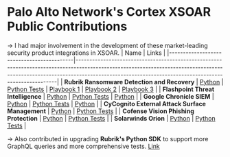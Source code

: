 # Palo Alto Network's Cortex XSOAR Public Contributions
-> I had major involvement in the development of these market-leading security product integrations in XSOAR.
| Name                                      | Links                                                                                                                                                                                                                             |
|-------------------------------------------|-----------------------------------------------------------------------------------------------------------------------------------------------------------------------------------------------------------------------------------|
| **Rubrik Ransomware Detection and Recovery** | [Python](https://github.com/demisto/content/commit/aa5097a1135b6b6bd1aab12c7431969b9ccf5e18#diff-07da81c291af56eb2c1a4979cd048c53af585d80fa501b9663996dd30f17d1bc) \| [Python Tests](https://github.com/demisto/content/commit/aa5097a1135b6b6bd1aab12c7431969b9ccf5e18#diff-4b42d211d41604506eced5d4db028eb69cb662d7d1cfd9afb6f4fe5066bcf420) \| [Playbook 1](https://github.com/demisto/content/commit/aa5097a1135b6b6bd1aab12c7431969b9ccf5e18#diff-da4f127289b7a8d249fb77c8d2906f5209f16cd87393879e6716c70e1032ecda) \| [Playbook 2](https://github.com/demisto/content/commit/aa5097a1135b6b6bd1aab12c7431969b9ccf5e18#diff-6633f8937b4321f26151e599426b939722e561b15dc14fd90571b8430dc234d0) \| [Playbook 3](https://github.com/demisto/content/commit/aa5097a1135b6b6bd1aab12c7431969b9ccf5e18#diff-da4f127289b7a8d249fb77c8d2906f5209f16cd87393879e6716c70e1032ecda) |
| **Flashpoint Threat Intelligence**          | [Python](https://github.com/demisto/content/commit/a3f8f071020fd8b42523c6f7bf31c66f8769fc61#diff-c794b6032e60d0211c1e7f8b4e7bfa70eb8c985b3eb471b1ff6c5fbae9f76296) \| [Python Tests](https://github.com/demisto/content/commit/a3f8f071020fd8b42523c6f7bf31c66f8769fc61#diff-1a2141e3f493487239bad12e9424c429a8217fc614817a795c49e93cfa0062e6) \| [Python](https://github.com/demisto/content/commit/3a1b5741812ecce176eb6023e04f18f814a995ca#diff-c794b6032e60d0211c1e7f8b4e7bfa70eb8c985b3eb471b1ff6c5fbae9f76296)                    |
| **Google Chronicle SIEM**                  | [Python](https://github.com/demisto/content/pull/18899/commits/e5af8a68bb286ee273a264e53bbd8b1def301699#diff-e8b162d5a86bd12793ab9857a297fee64340857f6f9c7b3ac48d1582dd9ba4f9) \| [Python Tests](https://github.com/demisto/content/pull/18899/commits/e5af8a68bb286ee273a264e53bbd8b1def301699#diff-8dbe380955b8f572015babd15f2b428ccb0380f24e9f9a10af22ffe3b0dfa4df) \| [Python](https://github.com/demisto/content/commit/0132792f6780b3a75ee2b094d75b13934a68ded6#diff-e8b162d5a86bd12793ab9857a297fee64340857f6f9c7b3ac48d1582dd9ba4f9)                     |
| **CyCognito External Attack Surface Management** | [Python](https://github.com/demisto/content/commit/651c8e4a618e04fa7efa0c36848d9190cd59fa95#diff-8b6498a92f202995648544f487c39ff4d5cb40808beb8acf8f009521b74be4f4) \| [Python Tests](https://github.com/demisto/content/commit/651c8e4a618e04fa7efa0c36848d9190cd59fa95#diff-58dcf8d523d611d9d572463c050a6c96c624c4245d3ff720b7f16cb594237d40)                               |
| **Cofense Vision Phishing Protection**    | [Python](https://github.com/demisto/content/commit/9213d8a70c0b0aad89058d78b3127fac8ca2feb9#diff-4662391038595b7b79689bdc4d2af75f9481c9bb8297b3d121d31f7acbba8a07) \| [Python Tests](https://github.com/demisto/content/commit/9213d8a70c0b0aad89058d78b3127fac8ca2feb9#diff-ec292ae0ca4d657cd5798be9182d6e46301b5ae481926155ffae8e96a5ed4542)                               |
| **Solarwinds Orion**                       | [Python](https://github.com/demisto/content/commit/3ebbead31d86f3859c4ee9281152403e8c242bd5#diff-170838c9b3e7a4bb6094ba6fdf1da6aa7b25df2c975fc274523df3ac31151bab) \| [Python Tests](https://github.com/demisto/content/commit/3ebbead31d86f3859c4ee9281152403e8c242bd5#diff-8bce8e700ee85560d9f66a6ff37daa66bade9e81e31734ebab859833b99e0eef)                          |

-> Also contributed in upgrading **Rubrik's Python SDK** to support more GraphQL queries and more comprehensive tests. [Link](https://github.com/rubrikinc/rubrik-polaris-sdk-for-python/commit/60842de0ddb3f1339ff1020b3f9d44f520808dab#diff-808a36ba70d3017e103226bc7bc90da25cf7b14494d241859d71520a3394dde7)
